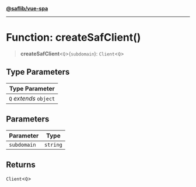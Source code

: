 [**@saflib/vue-spa**](../index.md)

***

# Function: createSafClient()

> **createSafClient**\<`Q`\>(`subdomain`): `Client`\<`Q`\>

## Type Parameters

| Type Parameter |
| ------ |
| `Q` *extends* `object` |

## Parameters

| Parameter | Type |
| ------ | ------ |
| `subdomain` | `string` |

## Returns

`Client`\<`Q`\>
